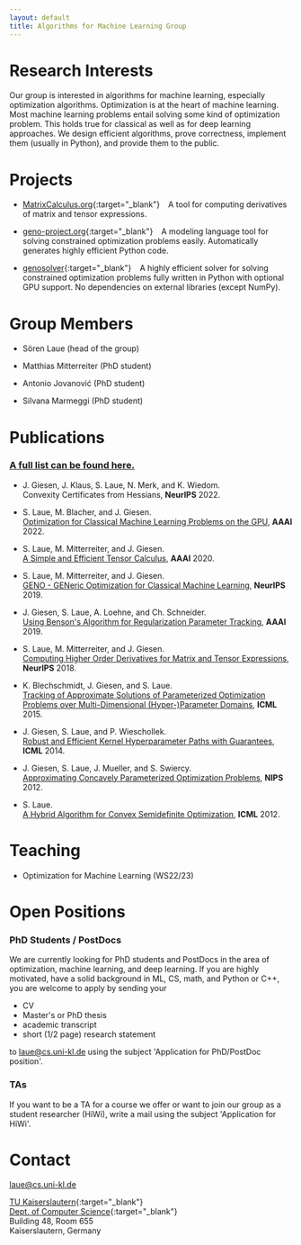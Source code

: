 ```yaml
---
layout: default
title: Algorithms for Machine Learning Group
---
```


  

# Research Interests

Our group is interested in algorithms for machine learning, especially optimization algorithms. Optimization is at the heart of machine learning. Most machine learning problems entail solving some kind of optimization problem. This holds true for classical as well as for deep learning approaches. We design efficient algorithms, prove correctness, implement them (usually in Python), and provide them to the public.

# Projects

* [MatrixCalculus.org](https://www.MatrixCalculus.org){:target="_blank"} &ensp; A tool for computing derivatives of matrix and tensor expressions.

* [geno-project.org](https://www.geno-project.org){:target="_blank"} &ensp; A modeling language tool for solving constrained optimization problems easily. Automatically generates highly efficient Python code.

* [genosolver](https://www.github.com/slaue/genosolver){:target="_blank"} &ensp; A highly efficient solver for solving constrained optimization problems fully written in Python with optional GPU support. No dependencies on external libraries (except NumPy).

# Group Members

* Sören Laue (head of the group)

* Matthias Mitterreiter (PhD student)

* Antonio Jovanović (PhD student)

* Silvana Marmeggi (PhD student)

# Publications
### [A full list can be found here.](./publications.html)

* J. Giesen, J. Klaus, S. Laue, N. Merk, and K. Wiedom.  
Convexity Certificates from Hessians, **NeurIPS** 2022.  

* S. Laue, M. Blacher, and J. Giesen.  
[Optimization for Classical Machine Learning Problems on the GPU](https://arxiv.org/abs/2203.16340), **AAAI** 2022.  

* S. Laue, M. Mitterreiter, and J. Giesen.  
[A Simple and Efficient Tensor Calculus](https://ojs.aaai.org/index.php/AAAI/article/view/5881/5737), **AAAI** 2020.  

* S. Laue, M. Mitterreiter, and J. Giesen.  
[GENO - GENeric Optimization for Classical Machine Learning](https://proceedings.neurips.cc/paper/2019/hash/84438b7aae55a0638073ef798e50b4ef-Abstract.html), **NeurIPS** 2019.  

* J. Giesen, S. Laue, A. Loehne, and Ch. Schneider.  
[Using Benson's Algorithm for Regularization Parameter Tracking](https://ojs.aaai.org//index.php/AAAI/article/view/4253), **AAAI** 2019.  

* S. Laue, M. Mitterreiter, and J. Giesen.  
[Computing Higher Order Derivatives for Matrix and Tensor Expressions](https://proceedings.neurips.cc/paper/2018/hash/0a1bf96b7165e962e90cb14648c9462d-Abstract.html), **NeurIPS** 2018.  

* K. Blechschmidt, J. Giesen, and S. Laue.  
[Tracking of Approximate Solutions of Parameterized Optimization Problems over Multi-Dimensional (Hyper-)Parameter Domains](http://proceedings.mlr.press/v37/blechschmidt15.html), **ICML** 2015.  

* J. Giesen, S. Laue, and P. Wieschollek.  
[Robust and Efficient Kernel Hyperparameter Paths with Guarantees](http://proceedings.mlr.press/v32/giesen14.html), **ICML** 2014.  

* J. Giesen, S. Laue, J. Mueller, and S. Swiercy.  
[Approximating Concavely Parameterized Optimization Problems](https://proceedings.neurips.cc/paper/2012/hash/bdb106a0560c4e46ccc488ef010af787-Abstract.html), **NIPS** 2012.  

* S. Laue.  
[A Hybrid Algorithm for Convex Semidefinite Optimization](https://arxiv.org/abs/1206.4608), **ICML** 2012.  

# Teaching

* Optimization for Machine Learning (WS22/23)

# Open Positions
### PhD Students / PostDocs

We are currently looking for PhD students and PostDocs in the area of optimization, machine learning, and deep learning. If you are highly motivated, have a solid background in ML, CS, math, and Python or C++, you are welcome to apply by sending your  
* CV
* Master's or PhD thesis
* academic transcript
* short (1/2 page) research statement

to [laue@cs.uni-kl.de](mailto:laue@cs.uni-kl.de) using the subject 'Application for PhD/PostDoc position'.

### TAs

If you want to be a TA for a course we offer or want to join our group as a student researcher (HiWi), write a mail using the subject 'Application for HiWi'.

# Contact

[laue@cs.uni-kl.de](mailto:laue@cs.uni-kl.de)

[TU Kaiserslautern](https://www.uni-kl.de/en){:target="_blank"}  
[Dept. of Computer Science](https://www.informatik.uni-kl.de/en){:target="_blank"}  
Building 48, Room 655  
Kaiserslautern, Germany  
